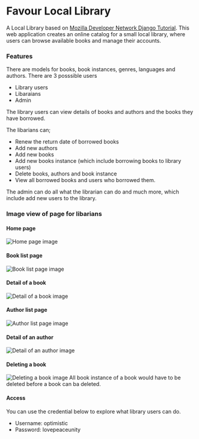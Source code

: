 # Favour Local Library
A Local Library based on [Mozilla Developer Network Django Tutorial](https://developer.mozilla.org/en-US/docs/Learn/Server-side/Django).
This web application creates an online catalog for a small local library, where users can browse available books and manage their accounts.

### Features

There are models for books, book instances, genres, languages and authors.
There are 3 posssible users
* Library users
* Libaraians
* Admin

The library users can view details of books and authors and the books they have borrowed.

The libarians can;
* Renew the return date of borrowed books
* Add new authors
* Add new books
* Add new books instance (which include borrowing books to library users)
* Delete books, authors and book instance
* View all borrowed books and users who borrowed them.

The admin can do all what the librarian can do and much more, which include add new users to the library.

### Image view of page for libarians
#### Home page
![Home page image](https://user-images.githubusercontent.com/70489864/196820550-996b65a3-f907-4bd6-95fd-a188eeb3f8c2.png)

#### Book list page
![Book list page image](https://user-images.githubusercontent.com/70489864/196820787-1392df56-1d09-4021-a9c0-79edf500a916.png)

#### Detail of a book
![Detail of a book image](https://user-images.githubusercontent.com/70489864/196820945-04d96166-869e-4c5c-8743-d323990f3275.png)

#### Author list page
![Author list page image](https://user-images.githubusercontent.com/70489864/196821134-de4f31e7-4fa7-4b15-ba21-253c183e3bda.png)

#### Detail of an author
![Detail of an author image](https://user-images.githubusercontent.com/70489864/196821208-2c5f4b47-af64-46c7-a8e4-fb1876a6a3f0.png)

#### Deleting a book
![Deleting a book image](https://user-images.githubusercontent.com/70489864/196821490-5c915d55-d587-4c53-a35d-96709891b106.png)
All book instance of a book would have to be deleted before a book can ba deleted.

#### Access
You can use the credential below to explore what library users can do.
* Username: optimistic
* Password: lovepeaceunity
